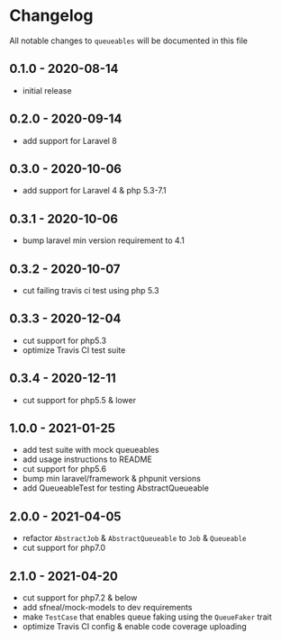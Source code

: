 # Changelog

All notable changes to `queueables` will be documented in this file

## 0.1.0 - 2020-08-14
- initial release


## 0.2.0 - 2020-09-14
- add support for Laravel 8


## 0.3.0 - 2020-10-06
- add support for Laravel 4 & php 5.3-7.1


## 0.3.1 - 2020-10-06
- bump laravel min version requirement to 4.1


## 0.3.2 - 2020-10-07
- cut failing travis ci test using php 5.3


## 0.3.3 - 2020-12-04
- cut support for php5.3
- optimize Travis CI test suite


## 0.3.4 - 2020-12-11
- cut support for php5.5 & lower


## 1.0.0 - 2021-01-25
- add test suite with mock queueables
- add usage instructions to README
- cut support for php5.6
- bump min laravel/framework & phpunit versions
- add QueueableTest for testing AbstractQueueable


## 2.0.0 - 2021-04-05
- refactor `AbstractJob` & `AbstractQueueable` to `Job` & `Queueable`
- cut support for php7.0


## 2.1.0 - 2021-04-20
- cut support for php7.2 & below
- add sfneal/mock-models to dev requirements
- make `TestCase` that enables queue faking using the `QueueFaker` trait
- optimize Travis CI config & enable code coverage uploading
